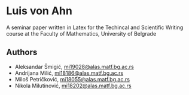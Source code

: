 # Luis von Ahn

A seminar paper written in Latex for the Techincal and Scientific Writing course at the Faculty of Mathematics, University of Belgrade

## Authors
- Aleksandar Šmigić, mi19028@alas.matf.bg.ac.rs
- Andrijana Milić, mi18186@alas.matf.bg.ac.rs
- Miloš Petričković, mi18055@alas.matf.bg.ac.rs
- Nikola Milutinović, mi18202@alas.matf.bg.ac.rs
